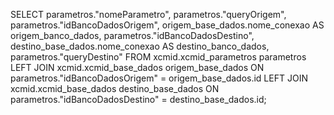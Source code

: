 SELECT
    parametros."nomeParametro",
    parametros."queryOrigem",
    parametros."idBancoDadosOrigem",
    origem_base_dados.nome_conexao AS origem_banco_dados,
    parametros."idBancoDadosDestino",
    destino_base_dados.nome_conexao AS destino_banco_dados,
    parametros."queryDestino"
FROM
    xcmid.xcmid_parametros parametros
LEFT JOIN
    xcmid.xcmid_base_dados origem_base_dados ON parametros."idBancoDadosOrigem" = origem_base_dados.id
LEFT JOIN
    xcmid.xcmid_base_dados destino_base_dados ON parametros."idBancoDadosDestino" = destino_base_dados.id;